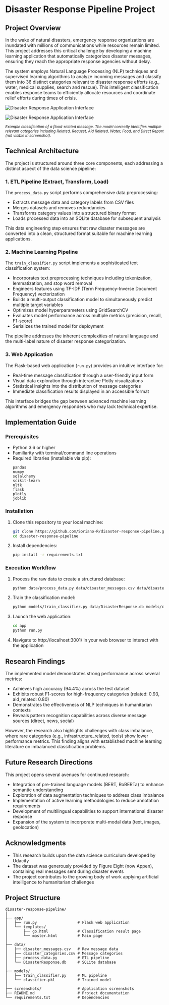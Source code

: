 # Disaster Response Pipeline Project

## Project Overview

In the wake of natural disasters, emergency response organizations are inundated with millions of communications while resources remain limited. This project addresses this critical challenge by developing a machine learning application that automatically categorizes disaster messages, ensuring they reach the appropriate response agencies without delay.

The system employs Natural Language Processing (NLP) techniques and supervised learning algorithms to analyze incoming messages and classify them into 36 distinct categories relevant to disaster response efforts (e.g., water, medical supplies, search and rescue). This intelligent classification enables response teams to efficiently allocate resources and coordinate relief efforts during times of crisis.

![Disaster Response Application Interface](resources/Disaster_Response_Application_Interface.png)

![Disaster Response Application Interface](resources/Disaster_Response_Classification_Result.png)

<sub>*Example classification of a flood-related message. The model correctly identifies multiple relevant categories including Related, Request, Aid Related, Water, Food, and Direct Report (not visible in screenshot).*</sub>

## Technical Architecture

The project is structured around three core components, each addressing a distinct aspect of the data science pipeline:

### 1. ETL Pipeline (Extract, Transform, Load)

The `process_data.py` script performs comprehensive data preprocessing:

- Extracts message data and category labels from CSV files
- Merges datasets and removes redundancies
- Transforms category values into a structured binary format
- Loads processed data into an SQLite database for subsequent analysis

This data engineering step ensures that raw disaster messages are converted into a clean, structured format suitable for machine learning applications.

### 2. Machine Learning Pipeline

The `train_classifier.py` script implements a sophisticated text classification system:

- Incorporates text preprocessing techniques including tokenization, lemmatization, and stop word removal
- Engineers features using TF-IDF (Term Frequency-Inverse Document Frequency) vectorization
- Builds a multi-output classification model to simultaneously predict multiple target variables
- Optimizes model hyperparameters using GridSearchCV
- Evaluates model performance across multiple metrics (precision, recall, F1-score)
- Serializes the trained model for deployment

The pipeline addresses the inherent complexities of natural language and the multi-label nature of disaster response categorization.

### 3. Web Application

The Flask-based web application (`run.py`) provides an intuitive interface for:

- Real-time message classification through a user-friendly input form
- Visual data exploration through interactive Plotly visualizations
- Statistical insights into the distribution of message categories
- Immediate classification results displayed in an accessible format

This interface bridges the gap between advanced machine learning algorithms and emergency responders who may lack technical expertise.

## Implementation Guide

### Prerequisites

- Python 3.6 or higher
- Familiarity with terminal/command line operations
- Required libraries (installable via pip):
  ```
  pandas
  numpy
  sqlalchemy
  scikit-learn
  nltk
  flask
  plotly
  joblib
  ```

### Installation

1. Clone this repository to your local machine:
   ```bash
   git clone https://github.com/Soriano-R/disaster-response-pipeline.git
   cd disaster-response-pipeline
   ```

2. Install dependencies:
   ```bash
   pip install -r requirements.txt
   ```

### Execution Workflow

1. Process the raw data to create a structured database:
   ```bash
   python data/process_data.py data/disaster_messages.csv data/disaster_categories.csv data/DisasterResponse.db
   ```

2. Train the classification model:
   ```bash
   python models/train_classifier.py data/DisasterResponse.db models/classifier.pkl
   ```

3. Launch the web application:
   ```bash
   cd app
   python run.py
   ```

4. Navigate to http://localhost:3001/ in your web browser to interact with the application

## Research Findings

The implemented model demonstrates strong performance across several metrics:

- Achieves high accuracy (94.4%) across the test dataset
- Exhibits robust F1-scores for high-frequency categories (related: 0.93, aid_related: 0.80)
- Demonstrates the effectiveness of NLP techniques in humanitarian contexts
- Reveals pattern recognition capabilities across diverse message sources (direct, news, social)

However, the research also highlights challenges with class imbalance, where rare categories (e.g., infrastructure_related, tools) show lower performance metrics. This finding aligns with established machine learning literature on imbalanced classification problems.

## Future Research Directions

This project opens several avenues for continued research:

- Integration of pre-trained language models (BERT, RoBERTa) to enhance semantic understanding
- Exploration of data augmentation techniques to address class imbalance
- Implementation of active learning methodologies to reduce annotation requirements
- Development of multilingual capabilities to support international disaster response
- Expansion of the system to incorporate multi-modal data (text, images, geolocation)

## Acknowledgments

- This research builds upon the data science curriculum developed by Udacity
- The dataset was generously provided by Figure Eight (now Appen), containing real messages sent during disaster events
- The project contributes to the growing body of work applying artificial intelligence to humanitarian challenges

## Project Structure

```
disaster-response-pipeline/
│
├── app/
│   ├── run.py                  # Flask web application
│   └── templates/
│       ├── go.html             # Classification result page
│       └── master.html         # Main page
│
├── data/
│   ├── disaster_messages.csv   # Raw message data
│   ├── disaster_categories.csv # Message categories
│   ├── process_data.py         # ETL pipeline
│   └── DisasterResponse.db     # SQLite database
│
├── models/
│   ├── train_classifier.py     # ML pipeline
│   └── classifier.pkl          # Trained model
│
├── screenshots/                # Application screenshots
├── README.md                   # Project documentation
└── requirements.txt            # Dependencies
```

